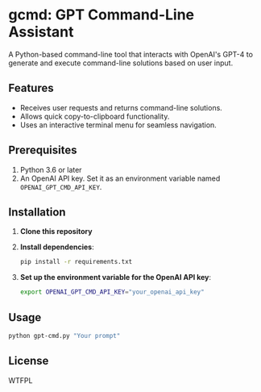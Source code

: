 # gcmd: GPT Command-Line Assistant

A Python-based command-line tool that interacts with OpenAI's GPT-4 to generate and execute command-line solutions based on user input.

## Features
- Receives user requests and returns command-line solutions.
- Allows quick copy-to-clipboard functionality.
- Uses an interactive terminal menu for seamless navigation.

## Prerequisites
1. Python 3.6 or later
2. An OpenAI API key. Set it as an environment variable named `OPENAI_GPT_CMD_API_KEY`.

## Installation

1. **Clone this repository**

2. **Install dependencies**:
    ```bash
    pip install -r requirements.txt
    ```

3. **Set up the environment variable for the OpenAI API key**:
    ```bash
    export OPENAI_GPT_CMD_API_KEY="your_openai_api_key"
    ```

## Usage

```bash
python gpt-cmd.py "Your prompt"
```

## License
WTFPL
